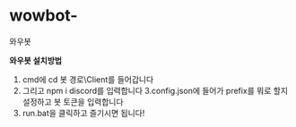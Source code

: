 # wowbot-
와우봇


**와우봇 설치방법**
1. cmd에 cd 봇 경로\Client를 들어갑니다
2. 그리고 npm i discord를 입력합니다
3.config.json에 들어가 prefix를 뭐로 할지 설정하고 봇 토큰을 입력합니다
4. run.bat을 클릭하고 즐기시면 됩니다!
